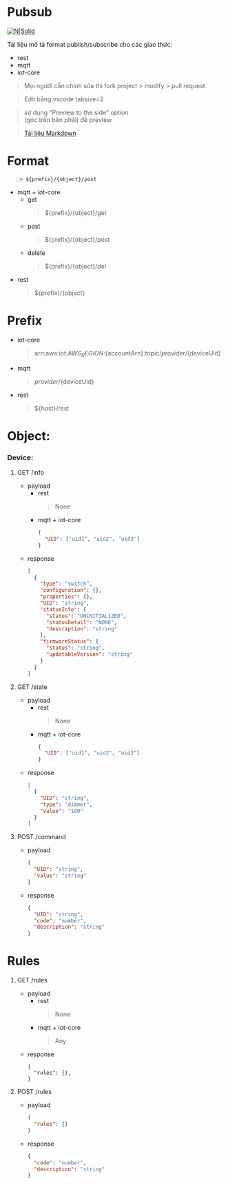 # Pubsub

[![N|Solid](https://cldup.com/dTxpPi9lDf.thumb.png)](https://nodesource.com/products/nsolid)

Tài liệu mô tả format publish/subscribe cho các giao thức:

  * rest
  * mqtt
  * iot-core
  > Mọi người cần chỉnh sửa thì fork project > modify > pull request

  > Edit bằng vscode tabsize=2

  > sử dụng "Preview to the side" option\
  (góc trên bên phải) để preview

  > [Tài liệu Markdown](https://guides.github.com/features/mastering-markdown)

# Format
        > ${prefix}/{object}/post
  * mqtt + iot-core
      * get
        > ${prefix}/{object}/get
      * post
        > ${prefix}/{object}/post
      * delete
        > ${prefix}/{object}/del
  * rest
      > ${prefix}/{object}
  
# Prefix

  * iot-core
    > arn:aws:iot:${AWS_REGION}:${accountArn}:topic/${provider}/${deviceUid}
  * mqtt
    > ${provider}/${deviceUid}
  * rest
    > ${host}/rest

# Object:

  ### Device:
  1. GET /info
      * payload
        * rest
          > None
        * mqtt + iot-core
          ```JSON
          {
            "UID": ["uid1", "uid2", "uid3"]
          }
          ```
      * response
          ```JSON
          [
            {
              "type": "switch",
              "configuration": {},
              "properties": {},
              "UID": "string",
              "statusInfo": {
                "status": "UNINITIALIZED",
                "statusDetail": "NONE",
                "description": "string"
              },
              "firmwareStatus": {
                "status": "string",
                "updatableVersion": "string"
              }
            }
          ]
          ```
  2. GET /state

      * payload
        * rest
          > None
        * mqtt + iot-core
          ```JSON
          {
            "UID": ["uid1", "uid2", "uid3"]
          }
          ```
      * response
        ```JSON
        [
          {
            "UID": "string",
            "type": "dimmer",
            "value": "100"
          }
        ]
        ```

  3. POST /command
      * payload
        ```JSON
        {
          "UID": "string",
          "value": "string"
        }
        ```
      * response
        ```JSON
        {
          "UID": "string",
          "code": "number",
          "description": "string"
        }
        ```
  # Rules
  1. GET /rules
      * payload
        * rest
          > None
        * mqtt + iot-core
          > Any
      * response
        ```JSONA
        {
          "rules": {},
        }
        ```

  2. POST /rules
      * payload
        ```JSON
        {
          "rules": {}
        }
        ```
      * response
        ```JSON
        {
          "code": "number",
          "description": "string"
        }
        ```
